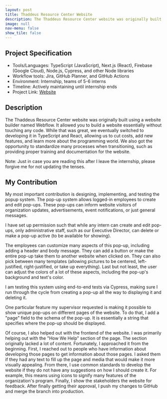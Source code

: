 ```yaml
---
layout: post
title: Thaddeus Resource Center Website
description: The Thaddeus Resource Center website was originally built using a website builder. While that was great, we eventually switched to developing it in TypeScript and React, allowing us to cut costs, add new features, and learn more about the programming world.
image: null
nav-menu: false
show_tile: false
---
```


## Project Specification
<ul>
  <li>Tools/Languages: TypeScript (JavaScript), Next.js (React), Firebase (Google Cloud), Node.js, Cypress, and other Node libraries</li>
  <li>Workflow tools: Jira, GitHub Planner, and GitHub Actions</li>
  <li>Environment: Internship, teams of 5-6 interns</li>
  <li>Timeline: Actively maintaining until internship ends</li>
  <li>Project Link: <a href="https://www.thaddeus.org/">Website</a></li>
</ul>

## Description

The Thaddeus Resource Center website was originally built using a website builder named Webflow. It allowed you to build a website essentially without touching any code. While that was great, we eventually switched to developing it in TypeScript and React, allowing us to cut costs, add new features, and learn more about the programming world. We also got the opportunity to standardize many processes when transitioning, such as providing proper training and documentation for the website.  
<img src="{% link images/projects_media/20230526_demospotify/00_login.png %}" alt="" data-position="center center" />

Note: Just in case you are reading this after I leave the internship, please forgive me for not updating the tenses.

## My Contribution

My most important contribution is designing, implementing, and testing the popup system. The pop-up system allows logged-in employees to create and edit pop-ups. These pop-ups can inform website visitors of organization updates, advertisements, event notifications, or just general messages.

I have set up permission such that while any intern can create and edit pop-ups, only administrative staff, such as our Executive Director, can delete or make a pop-up active (to be available for showing).

The employees can customize many aspects of this pop-up, including adding a header and body message. They can add a button or make the entire pop-up take them to another website when clicked on. They can also pick between many templates (allowing pictures to be centered, left-justified, right-justified, or take up everything). Last but not least, the user can adjust the colors of a lot of these aspects, including the pop-up's background and text's color.

I am testing this system using end-to-end tests via Cypress, making sure I run through the cycle from creating a pop-up all the way to displaying it and deleting it.

One particular feature my supervisor requested is making it possible to show unique pop-ups on different pages of the website. To do that, I add a "page" field to the schema of the pop-up. It is essentially a string that specifies where the pop-up should be displayed.


Of course, I also helped out with the frontend of the website. I was primarily helping out with the "How We Help" section of the page. The section originally lacked a lot of content. Fortunately, I approached it from the beginning. First, I reached out to people who have information about developing those pages to get information about those pages. I asked them if they had any text to fill up the page and media that would make it more visually appealing. From there, I use common standards to develop the website if they do not have any suggestions on how I should create it. For example, this means using icons to signify many features of the organization's program. Finally, I show the stakeholders the website for feedback. After finally getting their approval, I push my changes to GitHub and merge the branch into production.

